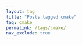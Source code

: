 ```yaml
---
layout: tag
title: "Posts tagged cmake"
tag: cmake
permalink: /tags/cmake/
nav_exclude: true
---
```

